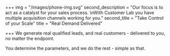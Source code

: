 +++
img = "/images/phone-img.svg"
second_description = "Our focus is to act as a catalyst for your sales process. \nWith Customer Lab you have multiple acquisition channels working for you."
second_title = "Take Control of your Scale"
title = "Real Demand Delivered"

+++
We generate real qualified leads, and real customers - delivered to you, no matter the endpoint.

You determine the parameters, and we do the rest - simple as that.